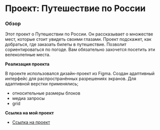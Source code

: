 # Проект: Путешествие по России

### Обзор

Этот проект о Путешествии по России.
Он рассказывает о множестве мест, которые стоит увидеть своими глазами.
Проект подскажет, как добраться, где заказать билеты в путешествие.
Позволит сориентироваться по погоде. Вам обязательно захочется посетить эти велеколепные места.

**Реализация проекта**

В проекте использовался дизайн-проект из Figma.
Создан адаптивный интерфейс для распространённых разрешениях экранов.
Для адаптивной верстки применялись;

- относительные размеры блоков
- медиа запросы
- grid

**Ссылка на мой проект**

- [Ссылка на проект](https://annashlyukova.github.io/russian-travel/index.html)
